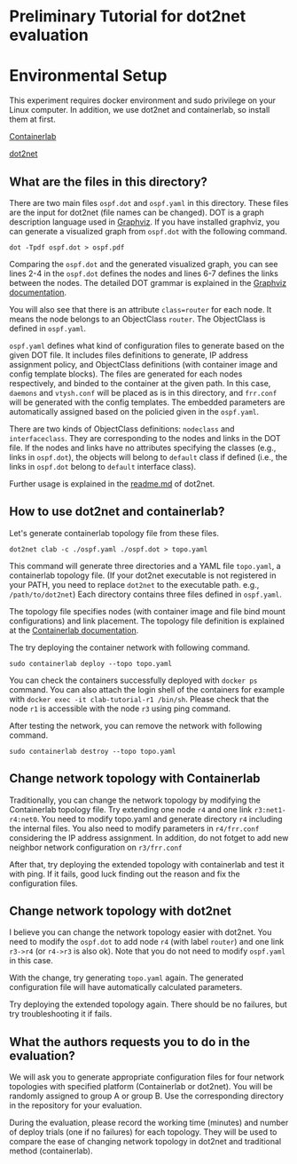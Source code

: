 # Preliminary Tutorial for dot2net evaluation

# Environmental Setup

This experiment requires docker environment and sudo privilege on your Linux computer.
In addition, we use dot2net and containerlab, so install them at first.

[Containerlab](https://containerlab.dev/)

[dot2net](https://github.com/cpflat/dot2net/)


## What are the files in this directory?

There are two main files `ospf.dot` and `ospf.yaml` in this directory.
These files are the input for dot2net (file names can be changed).
DOT is a graph description language used in [Graphviz](https://graphviz.org/).
If you have installed graphviz, you can generate a visualized graph from `ospf.dot` with the following command. 

    dot -Tpdf ospf.dot > ospf.pdf

Comparing the `ospf.dot` and the generated visualized graph,
you can see lines 2-4 in the `ospf.dot` defines the nodes and lines 6-7 defines the links between the nodes.
The detailed DOT grammar is explained in the [Graphviz documentation](https://graphviz.org/doc/info/lang.html).

You will also see that there is an attribute `class=router` for each node.
It means the node belongs to an ObjectClass `router`.
The ObjectClass is defined in `ospf.yaml`.

`ospf.yaml` defines what kind of configuration files to generate based on the given DOT file.
It includes files definitions to generate, IP address assignment policy, and ObjectClass definitions (with container image and config template blocks).
The files are generated for each nodes respectively, and binded to the container at the given path.
In this case, `daemons` and `vtysh.conf` will be placed as is in this directory, and `frr.conf` will be generated with the config templates.
The embedded parameters are automatically assigned based on the policied given in the `ospf.yaml`.

There are two kinds of ObjectClass definitions: `nodeclass` and `interfaceclass`.
They are corresponding to the nodes and links in the DOT file.
If the nodes and links have no attributes specifying the classes (e.g., links in `ospf.dot`),
the objects will belong to `default` class if defined
(i.e., the links in `ospf.dot` belong to `default` interface class).

Further usage is explained in the [readme.md](https://github.com/cpflat/dot2net/) of dot2net.


## How to use dot2net and containerlab?

Let's generate containerlab topology file from these files.

    dot2net clab -c ./ospf.yaml ./ospf.dot > topo.yaml

This command will generate three directories and a YAML file `topo.yaml`, a containerlab topology file.
(If your dot2net executable is not registered in your PATH, you need to replace `dot2net` to the executable path. e.g., `/path/to/dot2net`)
Each directory contains three files defined in `ospf.yaml`.

The topology file specifies nodes (with container image and file bind mount configurations) and link placement.
The topology file definition is explained at the [Containerlab documentation](https://containerlab.dev/manual/topo-def-file/).

The try deploying the container network with following command.

    sudo containerlab deploy --topo topo.yaml

You can check the containers successfully deployed with `docker ps` command.
You can also attach the login shell of the containers for example with `docker exec -it clab-tutorial-r1 /bin/sh`.
Please check that the node `r1` is accessible with the node `r3` using ping command.

After testing the network, you can remove the network with following command.

    sudo containerlab destroy --topo topo.yaml


## Change network topology with Containerlab

Traditionally, you can change the network topology by modifying the Containerlab topology file.
Try extending one node `r4` and one link `r3:net1-r4:net0`.
You need to modify topo.yaml and generate directory `r4` including the internal files.
You also need to modify parameters in `r4/frr.conf` considering the IP address assignment.
In addition, do not fotget to add new neighbor network configuration on `r3/frr.conf`

After that, try deploying the extended topology with containerlab and test it with ping.
If it fails, good luck finding out the reason and fix the configuration files.


## Change network topology with dot2net

I believe you can change the network topology easier with dot2net.
You need to modify the `ospf.dot` to add node `r4` (with label `router`) and one link `r3->r4` (or `r4->r3` is also ok).
Note that you do not need to modify `ospf.yaml` in this case.

With the change, try generating `topo.yaml` again.
The generated configuration file will have automatically calculated parameters.

Try deploying the extended topology again.
There should be no failures, but try troubleshooting it if fails.


## What the authors requests you to do in the evaluation?

We will ask you to generate appropriate configuration files for four network topologies with specified platform (Containerlab or dot2net).
You will be randomly assigned to group A or group B.
Use the corresponding directory in the repository for your evaluation.

During the evaluation, please record the working time (minutes) and number of deploy trials (one if no failures) for each topology.
They will be used to compare the ease of changing network topology in dot2net and traditional method (containerlab).


